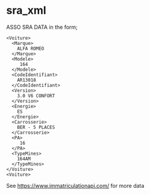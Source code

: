 # sra_xml

ASSO SRA DATA in the form;
```
<Voiture>
  <Marque>
    ALFA ROMEO
  </Marque>
  <Modele>
     164
  </Modele>
  <CodeIdentifiant>
    AR13018
  </CodeIdentifiant>
  <Version>
    3.0 V6 CONFORT
  </Version>
  <Energie>
    ES
  </Energie>
  <Carrosserie>
    BER - 5 PLACES
  </Carrosserie>
  <PA>
     16
  </PA>
  <TypeMines>
    164AM
  </TypeMines>
</Voiture>
<Voiture>
```

See https://www.immatriculationapi.com/ for more data

